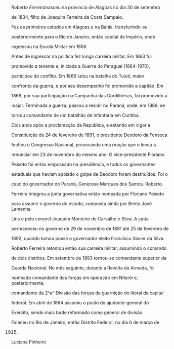 

*Roberto Ferreira*nasceu na província de Alagoas no dia 30 de setembro

de 1834, filho de Joaquim Ferreira da Costa Sampaio.



Fez os primeiros estudos em Alagoas e na Bahia, transferindo-se

posteriormente para o Rio de Janeiro, então capital do Império, onde

ingressou na Escola Militar em 1858.



Antes de ingressar na política fez longa carreira militar. Em 1863 foi

promovido a tenente e, iniciada a Guerra do Paraguai (1864-1870),

participou do conflito. Em 1866 lutou na batalha do Tuiuti, maior

confronto da guerra, e por seu desempenho foi promovido a capitão. Em

1869, por sua participação na Campanha das Cordilheiras, foi promovido a

major. Terminada a guerra, passou a residir no Paraná, onde, em 1889, se

tornou comandante de um batalhão de infantaria em Curitiba.



Dois anos após a proclamação da República, e estando em vigor a

Constituição de 24 de fevereiro de 1891, o presidente Deodoro da Fonseca

fechou o Congresso Nacional, provocando uma reação que o levou a

renunciar em 23 de novembro do mesmo ano. O vice-presidente Floriano

Peixoto foi então empossado na presidência, e todos os governantes

estaduais que haviam apoiado o golpe de Deodoro foram destituídos. Foi o

caso do governador do Paraná, Generoso Marques dos Santos. Roberto

Ferreira integrou a junta governativa então nomeada por Floriano Peixoto

para assumir o governo do estado, composta ainda por Bento José Lamenha

Lins e pelo coronel Joaquim Monteiro de Carvalho e Silva. A junta

permaneceu no governo de 29 de novembro de 1891 até 25 de fevereiro de

1892, quando tomou posse o governador eleito Francisco Xavier da Silva.



Roberto Ferreira retomou então sua carreira militar, assumindo o comando

de dois distritos. Em setembro de 1893 tornou-se comandante superior da

Guarda Nacional. No mês seguinte, durante a Revolta da Armada, foi

nomeado comandante das forças em operação em Niterói e, posteriormente,

comandante da 2^a^ Divisão das forças da guarnição do litoral da capital

federal. Em abril de 1894 assumiu o posto de ajudante-general do

Exército, sendo mais tarde reformado como general de divisão.



Faleceu no Rio de Janeiro, então Distrito Federal, no dia 6 de março de

1915.



Luciana Pinheiro



